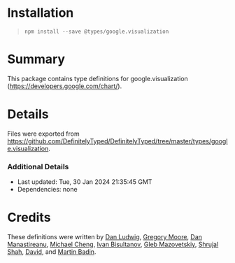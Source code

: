 # Installation
> `npm install --save @types/google.visualization`

# Summary
This package contains type definitions for google.visualization (https://developers.google.com/chart/).

# Details
Files were exported from https://github.com/DefinitelyTyped/DefinitelyTyped/tree/master/types/google.visualization.

### Additional Details
 * Last updated: Tue, 30 Jan 2024 21:35:45 GMT
 * Dependencies: none

# Credits
These definitions were written by [Dan Ludwig](https://github.com/danludwig), [Gregory Moore](https://github.com/gmoore-sjcorg), [Dan Manastireanu](https://github.com/danmana), [Michael Cheng](https://github.com/mlcheng), [Ivan Bisultanov](https://github.com/IvanBisultanov), [Gleb Mazovetskiy](https://github.com/glebm), [Shrujal Shah](https://github.com/shrujalshah28), [David](https://github.com/dckorben), and [Martin Badin](https://github.com/martin-badin).
